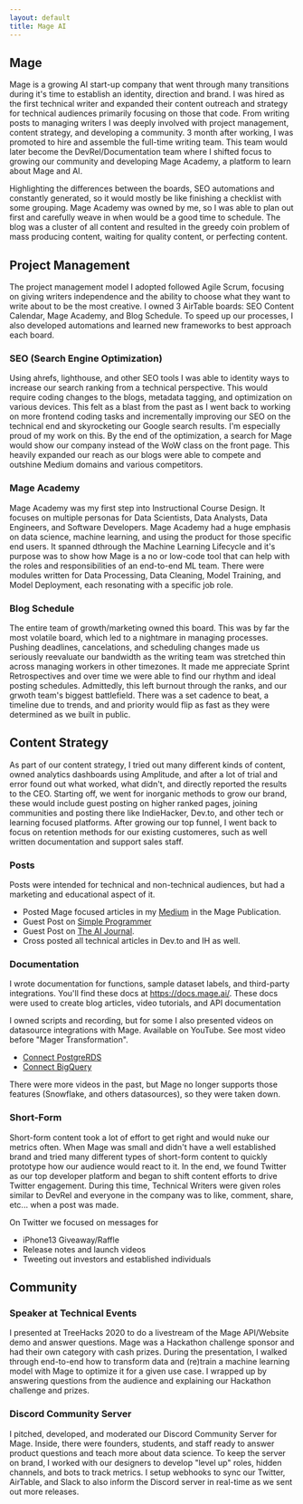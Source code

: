 ```yaml
---
layout: default
title: Mage AI
---
```


## Mage

Mage is a growing AI start-up company that went through many transitions during it's time to establish an identity, direction and brand. I was hired as the first technical writer and expanded their content outreach and strategy for technical audiences primarily focusing on those that code. From writing posts to managing writers I was deeply involved with project management, content strategy, and developing a community. 3 month after working, I was promoted to hire and assemble the full-time writing team. This team would later become the DevRel/Documentation team where I shifted focus to growing our community and developing Mage Academy, a platform to learn about Mage and AI.

Highlighting the differences between the boards, SEO automations and constantly generated, so it would mostly be like finishing a checklist with some grouping. Mage Academy was owned by me, so I was able to plan out first and carefully weave in when would be a good time to schedule. The blog was a cluster of all content and resulted in the greedy coin problem of mass producing content, waiting for quality content, or perfecting content.

## Project Management

The project management model I adopted followed Agile Scrum, focusing on giving writers independence and the ability to choose what they want to write about to be the most creative. I owned 3 AirTable boards: SEO Content Calendar, Mage Academy, and Blog Schedule. To speed up our processes, I also developed automations and learned new frameworks to best approach each board. 

### SEO (Search Engine Optimization)

Using ahrefs, lighthouse, and other SEO tools I was able to identity ways to increase our search ranking from a technical perspective. This would require coding changes to the blogs, metadata tagging, and optimization on various devices. This felt as a blast from the past as I went back to working on more frontend coding tasks and incrementally improving our SEO on the technical end and skyrocketing our Google search results. I'm especially proud of my work on this. By the end of the optimization, a search for Mage would show our company instead of the WoW class on the front page. This heavily expanded our reach as our blogs were able to compete and outshine Medium domains and various competitors.

### Mage Academy

Mage Academy was my first step into Instructional Course Design. It focuses on multiple personas for Data Scientists, Data Analysts, Data Engineers, and Software Developers. Mage Academy had a huge emphasis on data science, machine learning, and using the product for those specific end users. It spanned dthrough the Machine Learning Lifecycle and it's purpose was to show how Mage is a no or low-code tool that can help with the roles and responsibilities of an end-to-end ML team. There were modules written for Data Processing, Data Cleaning, Model Training, and Model Deployment, each resonating with a specific job role.

### Blog Schedule

The entire team of growth/marketing owned this board. This was by far the most volatile board, which led to a nightmare in managing processes. Pushing deadlines, cancelations, and scheduling changes made us seriously reevaluate our bandwidth as the writing team was stretched thin across managing workers in other timezones. It made me appreciate Sprint Retrospectives and over time we were able to find our rhythm and ideal posting schedules. Admittedly, this left burnout through the ranks, and our grwoth team's biggest battlefield. There was a set cadence to beat, a timeline due to trends, and and priority would flip as fast as they were determined as we built in public. 

## Content Strategy

As part of our content strategy, I tried out many different kinds of content, owned analytics dashboards using Amplitude, and after a lot of trial and error found out what worked, what didn't, and directly reported the results to the CEO. Starting off, we went for inorganic methods to grow our brand, these would include guest posting on higher ranked pages, joining communities and posting there like IndieHacker, Dev.to, and other tech or learning focused platforms. After growing our top funnel, I went back to focus on retention methods for our existing customeres, such as well written documentation and support sales staff. 

### Posts

Posts were intended for technical and non-technical audiences, but had a marketing and educational aspect of it.

- Posted Mage focused articles in my [Medium](https://medium.com/@tjandranathaniel) in the Mage Publication.
- Guest Post on [Simple Programmer](https://simpleprogrammer.com/integrate-your-work-life-balance/)
- Guest Post on [The AI Journal](https://aijourn.com/the-future-of-programming-low-code-ai-tools/).
- Cross posted all technical articles in Dev.to and IH as well.

### Documentation

I wrote documentation for functions, sample dataset labels, and third-party integrations. You'll find these docs at https://docs.mage.ai/. These docs were used to create blog articles, video tutorials, and API documentation

I owned scripts and recording, but for some I also presented videos on datasource integrations with Mage. Available on YouTube. See most video before "Mager Transformation".

- [Connect PostgreRDS](https://www.youtube.com/watch?v=NbOsqnFe35o)
- [Connect BigQuery](https://www.youtube.com/watch?v=ajIWV-GoxRs)

There were more videos in the past, but Mage no longer supports those features (Snowflake, and others datasources), so they were taken down.

### Short-Form

Short-form content took a lot of effort to get right and would nuke our metrics often. When Mage was small and didn't have a well established brand and tried many different types of short-form content to quickly prototype how our audience would react to it. In the end, we found Twitter as our top developer platform and began to shift content efforts to drive Twitter engagement. During this time, Technical Writers were given roles similar to DevRel and everyone in the company was to like, comment, share, etc... when a post was made.

On Twitter we focused on messages for 
- iPhone13 Giveaway/Raffle
- Release notes and launch videos
- Tweeting out investors and established individuals

## Community

### Speaker at Technical Events

I presented at TreeHacks 2020 to do a livestream of the Mage API/Website demo and answer questions. Mage was a Hackathon challenge sponsor and had their own category with cash prizes. During the presentation, I walked through end-to-end how to transform data and (re)train a machine learning model with Mage to optimize it for a given use case. I wrapped up by answering questions from the audience and explaining our Hackathon challenge and prizes.

### Discord Community Server

I pitched, developed, and moderated our Discord Community Server for Mage. Inside, there were founders, students, and staff ready to answer product questions and teach more about data science. To keep the server on brand, I worked with our designers to develop "level up" roles, hidden channels, and bots to track metrics. I setup webhooks to sync our Twitter, AirTable, and Slack to also inform the Discord server in real-time as we sent out more releases. 